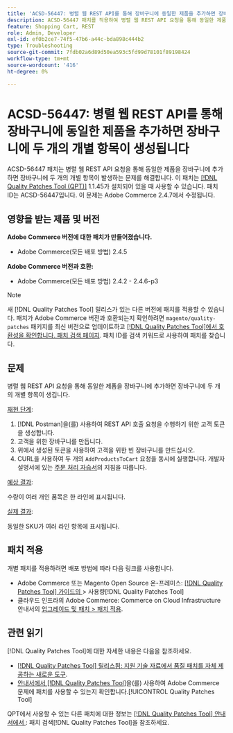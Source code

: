 ```yaml
---
title: 'ACSD-56447: 병렬 웹 REST API를 통해 장바구니에 동일한 제품을 추가하면 장바구니에 두 개의 개별 항목이 생성됩니다'
description: ACSD-56447 패치를 적용하여 병렬 웹 REST API 요청을 통해 동일한 제품을 장바구니에 추가하면 장바구니에 두 개의 개별 항목이 발생하는 Adobe Commerce 문제를 해결합니다.
feature: Shopping Cart, REST
role: Admin, Developer
exl-id: ef0b2ce7-74f5-47b6-a44c-bda898c444b2
type: Troubleshooting
source-git-commit: 7fdb02a6d89d50ea593c5fd99d78101f89198424
workflow-type: tm+mt
source-wordcount: '416'
ht-degree: 0%

---
```


# ACSD-56447: 병렬 웹 REST API를 통해 장바구니에 동일한 제품을 추가하면 장바구니에 두 개의 개별 항목이 생성됩니다

ACSD-56447 패치는 병렬 웹 REST API 요청을 통해 동일한 제품을 장바구니에 추가하면 장바구니에 두 개의 개별 항목이 발생하는 문제를 해결합니다. 이 패치는 [[!DNL Quality Patches Tool (QPT)]](https://experienceleague.adobe.com/ko/docs/commerce-operations/tools/quality-patches-tool/quality-patches-tool-to-self-serve-quality-patches) 1.1.45가 설치되어 있을 때 사용할 수 있습니다. 패치 ID는 ACSD-56447입니다. 이 문제는 Adobe Commerce 2.4.7에서 수정됩니다.

## 영향을 받는 제품 및 버전

**Adobe Commerce 버전에 대한 패치가 만들어졌습니다.**

* Adobe Commerce(모든 배포 방법) 2.4.5

**Adobe Commerce 버전과 호환:**

* Adobe Commerce(모든 배포 방법) 2.4.2 - 2.4.6-p3

>[!NOTE]
>
>새 [!DNL Quality Patches Tool] 릴리스가 있는 다른 버전에 패치를 적용할 수 있습니다. 패치가 Adobe Commerce 버전과 호환되는지 확인하려면 `magento/quality-patches` 패키지를 최신 버전으로 업데이트하고 [[!DNL Quality Patches Tool]에서 호환성을 확인합니다. 패치 검색 페이지](https://experienceleague.adobe.com/tools/commerce-quality-patches/index.html?lang=ko). 패치 ID를 검색 키워드로 사용하여 패치를 찾습니다.

## 문제

병렬 웹 REST API 요청을 통해 동일한 제품을 장바구니에 추가하면 장바구니에 두 개의 개별 항목이 생깁니다.

<u>재현 단계</u>:

1. [!DNL Postman]을(를) 사용하여 REST API 호출 요청을 수행하기 위한 고객 토큰을 생성합니다.
1. 고객을 위한 장바구니를 만듭니다.
1. 위에서 생성된 토큰을 사용하여 고객을 위한 빈 장바구니를 만드십시오.
1. CURL을 사용하여 두 개의 `AddProductsToCart` 요청을 동시에 실행합니다. 개발자 설명서에 있는 [주문 처리 자습서](https://developer.adobe.com/commerce/webapi/rest/tutorials/orders/)의 지침을 따릅니다.

<u>예상 결과</u>:

수량이 여러 개인 품목은 한 라인에 표시됩니다.

<u>실제 결과</u>:

동일한 SKU가 여러 라인 항목에 표시됩니다.

## 패치 적용

개별 패치를 적용하려면 배포 방법에 따라 다음 링크를 사용합니다.

* Adobe Commerce 또는 Magento Open Source 온-프레미스: [[!DNL Quality Patches Tool]  가이드의 &#x200B;](/help/tools/quality-patches-tool/usage.md)> 사용량[!DNL Quality Patches Tool]
* 클라우드 인프라의 Adobe Commerce: Commerce on Cloud Infrastructure 안내서의 [업그레이드 및 패치 > 패치 적용](https://experienceleague.adobe.com/docs/commerce-cloud-service/user-guide/develop/upgrade/apply-patches.html?lang=ko).

## 관련 읽기

[!DNL Quality Patches Tool]에 대한 자세한 내용은 다음을 참조하세요.

* [[!DNL Quality Patches Tool] 릴리스됨: 지원 기술 자료에서 품질 패치를 자체 제공하는 새로운 도구](https://experienceleague.adobe.com/ko/docs/commerce-operations/tools/quality-patches-tool/quality-patches-tool-to-self-serve-quality-patches).
* [&#x200B; 안내서에서  [!DNL Quality Patches Tool]](/help/tools/quality-patches-tool/patches-available-in-qpt/check-patch-for-magento-issue-with-magento-quality-patches.md)을(를) 사용하여 Adobe Commerce 문제에 패치를 사용할 수 있는지 확인합니다.[!UICONTROL Quality Patches Tool]


QPT에서 사용할 수 있는 다른 패치에 대한 정보는 [[!DNL Quality Patches Tool] 안내서에서 &#x200B;](https://experienceleague.adobe.com/tools/commerce-quality-patches/index.html?lang=ko): 패치 검색[!DNL Quality Patches Tool]을 참조하세요.
